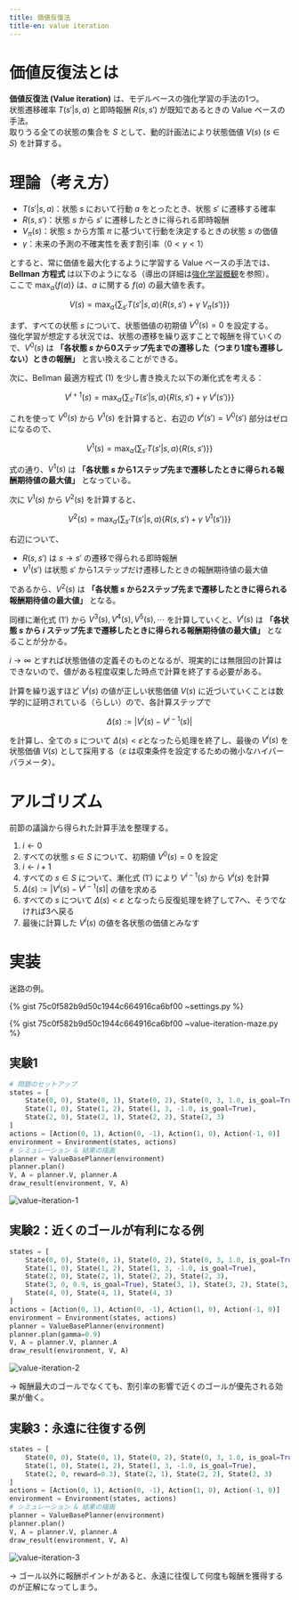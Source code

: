 ```yaml
---
title: 価値反復法
title-en: value iteration
---
```

# 価値反復法とは

**価値反復法 (Value iteration)** は、モデルベースの強化学習の手法の1つ。  
状態遷移確率 $T(s'\vert s,a)$ と即時報酬 $R(s,s')$ が既知であるときの Value ベースの手法。  
取りうる全ての状態の集合を $S$ として、動的計画法により状態価値 $V(s)\ (s \in S)$ を計算する。

# 理論（考え方）

- $T(s'\vert s,a)$：状態 $s$ において行動 $a$ をとったとき、状態 $s'$ に遷移する確率
- $R(s,s')$：状態 $s$ から $s'$ に遷移したときに得られる即時報酬
- $V_\pi(s)$：状態 $s$ から方策 $\pi$ に基づいて行動を決定するときの状態 $s$ の価値
- $\gamma$：未来の予測の不確実性を表す割引率（$0\lt \gamma \lt 1$）

とすると、常に価値を最大化するように学習する Value ベースの手法では、**Bellman 方程式** は以下のようになる（導出の詳細は[強化学習概観](reinforcement-learning-overview.md)を参照）。  
ここで $\max_a\left\{f(a)\right\}$ は、$a$ に関する $f(a)$ の最大値を表す。

$$
V(s) =
\max_a \left\{ \sum_{s'} T(s' \vert s,a)
\left\{
    R(s,s') + \gamma\ V_\pi(s')
\right\} \right\}
\tag{1}
$$

まず、すべての状態 $s$ について、状態価値の初期値 $V^0(s)=0$ を設定する。  
強化学習が想定する状況では、状態の遷移を繰り返すことで報酬を得ていくので、$V^0(s)$ は **「各状態 $s$ から0ステップ先までの遷移した（つまり1度も遷移しない）ときの報酬」** と言い換えることができる。

次に、Bellman 最適方程式 $(1)$ を少し書き換えた以下の漸化式を考える：

$$
V^{i+1}(s) =
\max_a \left\{ \sum_{s'} T(s' \vert s,a)
\left\{
    R(s,s') + \gamma\ V^i(s')
\right\}
\right\}
\tag{1'}
$$

これを使って $V^0(s)$ から $V^1(s)$ を計算すると、右辺の $V^i(s')=V^0(s')$ 部分はゼロになるので、

$$
V^1(s) =
\max_a \left\{ \sum_{s'} T(s' \vert s,a)
\left\{
    R(s,s')
\right\}
\right\}
$$

式の通り、$V^1(s)$ は **「各状態 $s$ から1ステップ先まで遷移したときに得られる報酬期待値の最大値」** となっている。

次に $V^1(s)$ から $V^2(s)$ を計算すると、

$$
V^2(s) =
\max_a \left\{ \sum_{s'} T(s' \vert s,a)
\left\{
    R(s,s') + \gamma\ V^1(s')
\right\}
\right\}
$$

右辺について、
- $R(s,s')$ は $s\to s'$ の遷移で得られる即時報酬
- $V^1(s')$ は状態 $s'$ から1ステップだけ遷移したときの報酬期待値の最大値

であるから、$V^2(s)$ は **「各状態 $s$ から2ステップ先まで遷移したときに得られる報酬期待値の最大値」** となる。

同様に漸化式 $(1')$ から $V^3(s),V^4(s),V^5(s),\cdots$ を計算していくと、$V^i(s)$ は **「各状態 $s$ から $i$ ステップ先まで遷移したときに得られる報酬期待値の最大値」** となることが分かる。

$i\to \infty$ とすれば状態価値の定義そのものとなるが、現実的には無限回の計算はできないので、値がある程度収束した時点で計算を終了する必要がある。

計算を繰り返すほど $V^i(s)$ の値が正しい状態価値 $V(s)$ に近づいていくことは数学的に証明されている（らしい）ので、各計算ステップで

$$
\Delta (s) := \vert V^i(s) - V^{i-1}(s) \vert
$$

を計算し、全ての $s$ について $\Delta (s) \lt \varepsilon$となったら処理を終了し、最後の $V^i(s)$ を状態価値 $V(s)$ として採用する（$\varepsilon$ は収束条件を設定するための微小なハイパーパラメータ）。


# アルゴリズム

前節の議論から得られた計算手法を整理する。

1. $i \gets 0$
2. すべての状態 $s \in S$ について、初期値 $V^0(s)=0$ を設定
3. $i \gets i+1$
4. すべての $s \in S$ について、漸化式 $(1')$ により $V^{i-1}(s)$ から $V^i(s)$ を計算
5. $\Delta(s) := \vert V^i(s) - V^{i-1}(s) \vert$ の値を求める
6. すべての $s$ について $\Delta(s) \lt \varepsilon$ となったら反復処理を終了して7へ、そうでなければ3へ戻る
7. 最後に計算した $V^i(s)$ の値を各状態の価値とみなす


# 実装

迷路の例。

{% gist 75c0f582b9d50c1944c664916ca6bf00 ~settings.py %}

{% gist 75c0f582b9d50c1944c664916ca6bf00 ~value-iteration-maze.py %}

## 実験1

```python
# 問題のセットアップ
states = [
    State(0, 0), State(0, 1), State(0, 2), State(0, 3, 1.0, is_goal=True),
    State(1, 0), State(1, 2), State(1, 3, -1.0, is_goal=True),
    State(2, 0), State(2, 1), State(2, 2), State(2, 3)
]
actions = [Action(0, 1), Action(0, -1), Action(1, 0), Action(-1, 0)]
environment = Environment(states, actions)
# シミュレーション & 結果の描画
planner = ValueBasePlanner(environment)
planner.plan()
V, A = planner.V, planner.A
draw_result(environment, V, A)
```

![value-iteration-1](https://gist.github.com/user-attachments/assets/8e41b96a-92ab-47c9-bb5a-f75443bcfab1)


## 実験2：近くのゴールが有利になる例

```python
states = [
    State(0, 0), State(0, 1), State(0, 2), State(0, 3, 1.0, is_goal=True),
    State(1, 0), State(1, 2), State(1, 3, -1.0, is_goal=True),
    State(2, 0), State(2, 1), State(2, 2), State(2, 3),
    State(3, 0, 0.9, is_goal=True), State(3, 1), State(3, 2), State(3, 3),
    State(4, 0), State(4, 1), State(4, 3)
]
actions = [Action(0, 1), Action(0, -1), Action(1, 0), Action(-1, 0)]
environment = Environment(states, actions)
planner = ValueBasePlanner(environment)
planner.plan(gamma=0.9)
V, A = planner.V, planner.A
draw_result(environment, V, A)
```

![value-iteration-2](https://gist.github.com/user-attachments/assets/24c4c945-28ba-437d-a317-efa9ca384248)

→ 報酬最大のゴールでなくても、割引率の影響で近くのゴールが優先される効果が働く。


## 実験3：永遠に往復する例

```python
states = [
    State(0, 0), State(0, 1), State(0, 2), State(0, 3, 1.0, is_goal=True),
    State(1, 0), State(1, 2), State(1, 3, -1.0, is_goal=True),
    State(2, 0, reward=0.3), State(2, 1), State(2, 2), State(2, 3)
]
actions = [Action(0, 1), Action(0, -1), Action(1, 0), Action(-1, 0)]
environment = Environment(states, actions)
# シミュレーション & 結果の描画
planner = ValueBasePlanner(environment)
planner.plan()
V, A = planner.V, planner.A
draw_result(environment, V, A)
```

![value-iteration-3](https://gist.github.com/user-attachments/assets/9565aecc-8f8c-4981-9061-9e07f3535557)

→ ゴール以外に報酬ポイントがあると、永遠に往復して何度も報酬を獲得するのが正解になってしまう。

